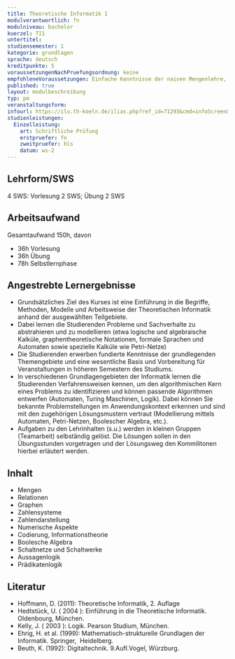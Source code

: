 ```yaml
---
title: Theoretische Informatik 1
modulverantwortlich: fn
modulniveau: bachelor
kuerzel: TI1
untertitel:
studiensemester: 1
kategorie: grundlagen
sprache: deutsch
kreditpunkte: 5
voraussetzungenNachPruefungsordnung: keine
empfohleneVoraussetzungen: Einfache Kenntnisse der naiven Mengenlehre, wie sie in der Schule vermittelt und bei der mathematischen Begriffsbildung verwendet werden.
published: true
layout: modulbeschreibung
typ: pm
veranstaltungsform: 
infourl: https://ilu.th-koeln.de/ilias.php?ref_id=71293&cmd=infoScreen&cmdClass=ilrepositorygui&cmdNode=xp&baseClass=ilRepositoryGUI
studienleistungen:
  Einzelleistung:
    art: Schriftliche Prüfung
    erstpruefer: fn
    zweitpruefer: hls
    datum: ws-2
---
```


## Lehrform/SWS
4 SWS: Vorlesung 2 SWS; Übung 2 SWS

## Arbeitsaufwand
Gesamtaufwand 150h, davon
- 36h Vorlesung
- 36h Übung
- 78h Selbstlernphase 

## Angestrebte Lernergebnisse

- Grundsätzliches Ziel des Kurses ist eine Einführung in die Begriffe, Methoden, Modelle und Arbeitsweise der Theoretischen Informatik anhand der ausgewählten Teilgebiete.
- Dabei lernen die Studierenden Probleme und Sachverhalte zu abstrahieren und zu modellieren (etwa logische und algebraische Kalküle, graphentheoretische Notationen, formale Sprachen und Automaten sowie spezielle Kalküle wie Petri-Netze)
- Die Studierenden erwerben fundierte Kenntnisse der grundlegenden Themengebiete und eine wesentliche Basis und Vorbereitung für Veranstaltungen in höheren Semestern des Studiums.
- In verschiedenen Grundlagengebieten der Informatik lernen die Studierenden Verfahrensweisen kennen, um den algorithmischen Kern eines Problems zu identifizieren und können passende Algorithmen entwerfen (Automaten, Turing Maschinen, Logik). Dabei können Sie bekannte Problemstellungen im Anwendungskontext erkennen und sind mit den zugehörigen Lösungsmustern vertraut (Modellierung mittels Automaten, Petri-Netzen, Boolescher Algebra, etc.).
- Aufgaben zu den Lehrinhalten (s.u.) werden in kleinen Gruppen (Teamarbeit) selbständig gelöst. Die Lösungen sollen in den Übungsstunden vorgetragen und der Lösungsweg den Kommilitonen hierbei erläutert werden.

## Inhalt
- Mengen
- Relationen
- Graphen
- Zahlensysteme
- Zahlendarstellung
- Numerische Aspekte
- Codierung, Informationstheorie
- Boolesche Algebra
- Schaltnetze und Schaltwerke
- Aussagenlogik
- Prädikatenlogik

## Literatur
- Hoffmann, D. (2011): Theoretische Informatik, 2. Auflage
- Hedtstück, U. ( 2004 ): Einführung in die Theoretische Informatik. Oldenbourg, München.
- Kelly, J. ( 2003 ): Logik. Pearson Studium, München.
- Ehrig, H. et al. (1999): Mathematisch-strukturelle Grundlagen der Informatik. Springer,  Heidelberg.
- Beuth, K. (1992): Digitaltechnik. 9.Aufl.Vogel, Würzburg.

